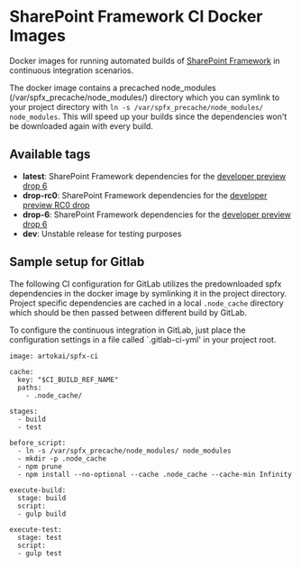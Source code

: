 # SharePoint Framework CI Docker Images

Docker images for running automated builds of [SharePoint Framework](https://github.com/SharePoint/sp-dev-docs) in continuous integration scenarios.

The docker image contains a precached node_modules (/var/spfx_precache/node_modules/) directory which you can 
symlink to your project directory with `ln -s /var/spfx_precache/node_modules/ node_modules`. This will speed up
your builds since the dependencies won't be downloaded again with every build. 

## Available tags
- **latest**: SharePoint Framework dependencies for the [developer preview drop 6](https://github.com/SharePoint/sp-dev-docs/wiki/Release-Notes-Drop-6)
- **drop-rc0**: SharePoint Framework dependencies for the [developer preview RC0 drop](https://github.com/SharePoint/sp-dev-docs/wiki/Release-Notes-RC0)
- **drop-6**: SharePoint Framework dependencies for the [developer preview drop 6](https://github.com/SharePoint/sp-dev-docs/wiki/Release-Notes-Drop-6)
- **dev**: Unstable release for testing purposes

## Sample setup for Gitlab

The following CI configuration for GitLab utilizes the predownloaded spfx dependencies 
in the docker image by symlinking it in the project directory. Project specific dependencies
are cached in a local `.node_cache` directory which should be then passed between different
build by GitLab.

To configure the continuous integration in GitLab, just place the configuration settings in a file
called `.gitlab-ci-yml' in your project root.

```
image: artokai/spfx-ci

cache:
  key: "$CI_BUILD_REF_NAME"
  paths:
    - .node_cache/

stages:
  - build
  - test

before_script:
  - ln -s /var/spfx_precache/node_modules/ node_modules
  - mkdir -p .node_cache
  - npm prune
  - npm install --no-optional --cache .node_cache --cache-min Infinity

execute-build:
  stage: build
  script:
  - gulp build

execute-test:
  stage: test
  script:
  - gulp test


```